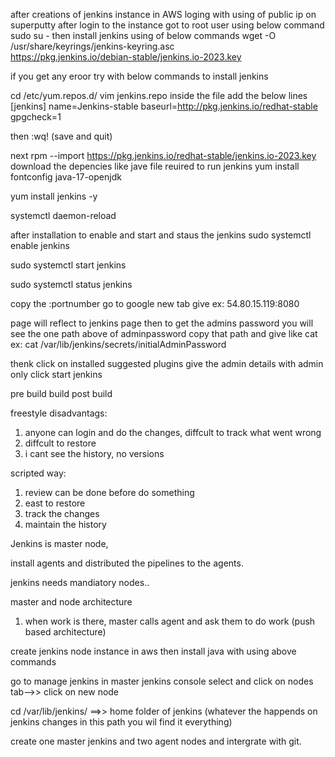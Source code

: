 after creations of jenkins instance in AWS
loging with using of public ip on superputty
after login to the instance got to root user using below command 
sudo su -
then install jenkins using of below commands 
wget -O /usr/share/keyrings/jenkins-keyring.asc \
  https://pkg.jenkins.io/debian-stable/jenkins.io-2023.key

if you get any eroor try with below commands to install jenkins 

cd /etc/yum.repos.d/
vim jenkins.repo
 inside the file add the below lines
[jenkins]
name=Jenkins-stable
baseurl=http://pkg.jenkins.io/redhat-stable
gpgcheck=1

then :wq! (save and quit)

next
rpm --import https://pkg.jenkins.io/redhat-stable/jenkins.io-2023.key
download the depencies like jave file reuired to run jenkins 
yum install fontconfig java-17-openjdk

yum install jenkins -y

systemctl daemon-reload

after installation to enable and start and staus the jenkins
sudo systemctl enable jenkins

sudo systemctl start jenkins

sudo systemctl status jenkins

copy the <public ip>:portnumber
go to google new tab give ex: 54.80.15.119:8080

page will reflect to jenkins page
then to get the admins password you will see the one path above of adminpassword copy that path and give like
cat <copy from jenkinspage>
ex: cat /var/lib/jenkins/secrets/initialAdminPassword

thenk click on installed suggested plugins
give the admin details with admin only
click start jenkins

pre build
build
post build

freestyle disadvantags:
1. anyone can login and do the changes, diffcult to track what went wrong
2. diffcult to restore
3. i cant see the history, no versions

scripted way:
1. review can be done before do something
2. east to restore
3. track the changes
4. maintain the history

Jenkins is master node,

install agents and distributed the pipelines to the agents.

jenkins needs mandiatory nodes..

master and node architecture

1. when work is there, master calls agent and ask them to do work (push based architecture)

create jenkins node instance in aws
then install java with using above commands

go to manage jenkins in master jenkins console
select and click on nodes tab-->> click on new node

cd /var/lib/jenkins/ ==>> home folder of jenkins (whatever the happends on jenkins changes in this path you wil find it everything)


create one master jenkins and two agent nodes and intergrate with git.


